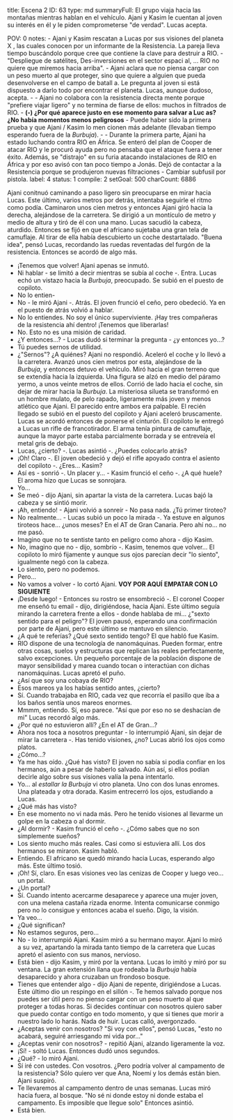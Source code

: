 title:          Escena 2
ID:             63
type:           md
summaryFull:    El grupo viaja hacia las montañas mientras hablan en el vehículo. Ajani y Kasim le cuentan al joven su interés en él y le piden  comprometerse "de verdad". Lucas acepta.
                
POV:            0
notes:          - Ajani y Kasim rescatan a Lucas por sus visiones del planeta X
                , las cuales conocen por un informante de la Resistencia. La pareja lleva tiempo
                buscándolo porque cree que contiene la clave para destruir a RIO.
                - "Despliegue de satélites, Des-inversiones en el sector espaci
                al, ... RIO no quiere que miremos hacia arriba".
                - Ajani aclara que no piensa cargar con un peso muerto al que proteger, sino que quiere a alguien que pueda desenvolverse en el campo de batall
                a. Le pregunta al joven si está dispuesto a darlo todo por encontrar el planeta.
                Lucas, aunque dudoso, acepta.
                -                - Ajani no colabora con la resistencia directa
                mente porque "prefiere viajar ligero" y no termina de fiarse de ellos: muchos in
                filtrados de RIO.
                - **(-) ¿Por qué aparece justo en ese momento para salvar a Luc
                as? ¿No había momentos menos peligrosos**
                - Puede haber sido la primera prueba y que Ajani / Kasim lo men
                cionen más adelante (llevaban tiempo esperando fuera de la *Burbuja*).
                -               - Durante la primera parte, Ajani ha estado luchando contra RIO
                en África. Se enteró  del plan de Cooper de atacar RIO y le procuró ayuda pero
                no pensaba que el ataque fuera a tener éxito. Además, se "distrajo" en su furia
                atacando instalaciones de RIO en África y por eso avisó con tan poco tiempo a Jonás. Dejó de contactar a la Resistencia porque se produjeron nuevas filtraciones
                - Cambiar subfusil por pistola.
label:          4
status:         1
compile:        2
setGoal:        500
charCount:      6886


Ajani conitnuó caminando a paso ligero sin preocuparse en mirar hacia Lucas. Este último, varios metros por detrás, intentaba seguirle el ritmo como podía.
Caminaron unos cien metros y entonces Ajani giró hacia la derecha, alejándose de la carretera. Se dirigió a un montículo de metro y medio de altura y tiró de él con una mano.
Lucas sacudió la cabeza, aturdido. Entonces se fijó en que el africano sujetaba una gran tela de camuflaje. Al tirar de ella había descubierto un coche destartalado.
"Buena idea", pensó Lucas, recordando las ruedas reventadas del furgón de la resistencia.
Entonces se acordó de algo más.
- ¡Tenemos que volver!
Ajani apenas se inmutó.
- Ni hablar - se limitó a decir mientras se subía al coche -. Entra.
Lucas echó un vistazo hacia la *Burbuja*, preocupado. Se subió en el puesto de copiloto.
- No lo entien-
- No - le miró Ajani -. Atrás.
El joven frunció el ceño, pero obedeció. Ya en el puesto de atrás volvió a hablar.
- No lo entiendes. No soy el único superviviente. ¡Hay tres compañeras de la resistencia ahí dentro! ¡Tenemos que liberarlas!
- No. Esto no es una misión de caridad.
- ¿Y entonces...? - Lucas dudó si terminar la pregunta - ¿y entonces yo...?
- Tú puedes sernos de utilidad.
- ¿"Sernos"? ¿A quiénes?
Ajani no respondió. Aceleró el coche y lo llevó a la carretera. Avanzó unos cien metros por esta, alejándose de la *Burbuja*, y entonces detuvo el vehículo. Miró hacia el gran terreno que se extendía hacia la izquierda.
Una figura se alzó en medio del páramo yermo, a unos veinte metros de ellos. Corrió de lado hacia el coche, sin dejar de mirar hacia la *Burbuja*.
La misteriosa silueta se transformó en un hombre mulato, de pelo rapado, ligeramente más joven y menos atlético que Ajani. El parecido entre ambos era palpable.
El recién llegado se subió en el puesto del copiloto y Ajani aceleró bruscamente. Lucas se acordó entonces de ponerse el cinturón.
El copiloto le entregó a Lucas un rifle de francotirador. El arma tenía pintura de camuflaje, aunque la mayor parte estaba parcialmente borrada y se entreveía el metal gris de debajo.
- Lucas, ¿cierto? -. Lucas asintió -. ¿Puedes colocarlo atrás?
- ¡Oh! Claro -. El joven obedeció y dejó el rifle apoyado contra el asiento del copiloto -. ¿Eres... Kasim?
- Así es - sonrió -. Un placer y... - Kasim frunció el ceño -. ¿A qué huele?
El aroma hizo que Lucas se sonrojara.
- Yo...
- Se meó - dijo Ajani, sin apartar la vista de la carretera.
Lucas bajó la cabeza y se sintió morir.
- ¡Ah, entiendo! - Ajani volvió a sonreír - No pasa nada. ¿Tú primer tiroteo?
- No realmente... - Lucas subió un poco la mirada -. Ya estuve en algunos tiroteos hace... ¿unos meses? En el AT de Gran Canaria. Pero ahí no... no me pasó.
- Imagino que no te sentiste tanto en peligro como ahora - dijo Kasim.
- No, imagino que no - dijo, sombrío -. Kasim, tenemos que volver...
El copiloto lo miró fijamente y aunque sus ojos parecían decir "lo siento", igualmente negó con la cabeza.
- Lo siento, pero no podemos.
- Pero...
- No vamos a volver - lo cortó Ajani.
**VOY POR AQUÍ**
**EMPATAR CON LO SIGUIENTE**
- ¡Desde luego! - Entonces su rostro se ensombreció -. El coronel Cooper me enseñó tu email - dijo, dirigiéndose, hacia Ajani. Este último seguía mirando la carretera frente a ellos - donde hablaba de mi... ¿"sexto sentido para el peligro"?
El joven pausó, esperando una confirmación por parte de Ajani, pero este último se mantuvo en silencio.
- ¿A qué te referías? ¿Qué sexto sentido tengo?
El que habló fue Kasim.
- RIO dispone de una tecnología de nanomáquinas. Pueden formar, entre otras cosas, suelos y estructuras que replican las reales perfectamente, salvo excepciones. Un pequeño porcentaje de la población dispone de mayor sensibilidad y marea cuando tocan o interactúan con dichas nanomáquinas.
Lucas apretó el puño.
- ¿Así que soy una cobaya de RIO?
- Esos mareos ya los habías sentido antes, ¿cierto?
- Sí. Cuando trabajaba en RIO, cada vez que recorría el pasillo que iba a los baños sentía unos mareos enormes.
- Mmmm, entiendo. Sí, eso parece.
"Así que por eso no se deshacían de mi"
Lucas recordó algo más.
- ¿Por qué no estuvieron allí? ¿En el AT de Gran...?
- Ahora nos toca a nosotros preguntar - lo interrumpió Ajani, sin dejar de mirar la carretera -. Has tenido visiones, ¿no?
Lucas abrió los ojos como platos.
- ¿Cómo...?
- Ya me has oído. ¿Qué has visto?
El joven no sabía si podía confiar en los hermanos, aún a pesar de haberlo salvado. Aún así, si ellos podían decirle algo sobre sus visiones valía la pena intentarlo.
- Yo... al *estallar la Burbuja* vi otro planeta. Uno con dos lunas enromes. Una plateada y otra dorada.
Kasim entrecerró los ojos, estudiando a Lucas.
- ¿Qué más has visto?
- En ese momento no vi nada más. Pero he tenido visiones al llevarme un golpe en la cabeza o al dormir.
- ¿Al dormir? - Kasim frunció el ceño -. ¿Cómo sabes que no son simplemente sueños?
- Los siento mucho más reales. Casi como si estuviera allí.
Los dos hermanos se miraron. Kasim habló.
- Entiendo.
El africano se quedó mirando hacia Lucas, esperando algo más. Este último tosió.
- ¡Oh! Sí, claro. En esas visiones veo las cenizas de Cooper y luego veo... un portal.
- ¿Un portal?
- Sí. Cuando intento acercarme desaparece y aparece una mujer joven, con una melena castaña rizada enorme. Intenta comunicarse conmigo pero no lo consigue y entonces acaba el sueño. Digo, la visión.
- Ya veo...
- ¿Qué significan?
- No estamos seguros, pero...
- No - lo interrumpió Ajani.
Kasim miró a su hermano mayor. Ajani lo miró a su vez, apartando la mirada tanto tiempo de la carretera que Lucas apretó el asiento con sus manos, nervioso.
- Está bien - dijo Kasim, y miró por la ventana.
Lucas lo imitó y miró por su ventana. La gran extensión llana que rodeaba la *Burbuja* había desaparecido y ahora cruzaban un frondoso bosque.
- Tienes que entender algo - dijo Ajani de repente, dirigiéndose a Lucas. Este último dio un respingo en el sillón -. Te hemos salvado porque nos puedes ser útil pero no pienso cargar con un peso muerto al que proteger a todas horas. Si decides continuar con nosotros quiero saber que puedo contar contigo en todo momento, y que si tienes que morir a nuestro lado lo harás. Nada de huir.
Lucas calló, avergonzado.
- ¿Aceptas venir con nosotros?
"Si voy con ellos", pensó Lucas, "esto no acabará, seguiré arriesgando mi vida por..."
- ¿Aceptas venir con nosotros? - repitió Ajani, alzando ligeramente la voz.
- ¡Sí! - soltó Lucas. Entonces dudó unos segundos.
- ¿Qué? - lo miró Ajani.
- Sí iré con ustedes. Con vosotros. ¿Pero podría volver al campamento de la resistencia? Sólo quiero ver que Ana, Noemí y los demás están bien.
Ajani suspiró.
- Te llevaremos al campamento dentro de unas semanas.
Lucas miró hacia fuera, al bosque.
"No sé ni donde estoy ni donde estaba el campamento. Es imposible que llegue solo"
Entonces asintió.
- Está bien.